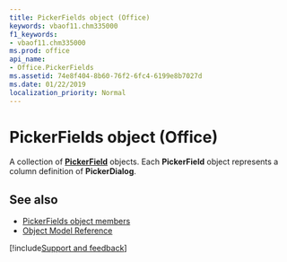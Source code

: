 ```yaml
---
title: PickerFields object (Office)
keywords: vbaof11.chm335000
f1_keywords:
- vbaof11.chm335000
ms.prod: office
api_name:
- Office.PickerFields
ms.assetid: 74e8f404-8b60-76f2-6fc4-6199e8b7027d
ms.date: 01/22/2019
localization_priority: Normal
---
```



# PickerFields object (Office)

A collection of **[PickerField](Office.PickerField.md)** objects. Each **PickerField** object represents a column definition of **PickerDialog**.


## See also

- [PickerFields object members](overview/Library-Reference/pickerfields-members-office.md)
- [Object Model Reference](overview/Library-Reference/reference-object-library-reference-for-office.md)


[!include[Support and feedback](~/includes/feedback-boilerplate.md)]